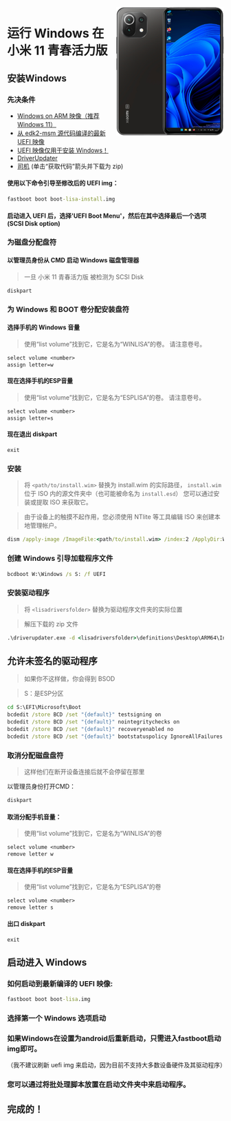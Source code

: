 <img align="right" src="https://github.com/ETCHDEV/Port-Windows-11-Xiaomi-11-Lite-NE/blob/main/lisa.png " width="250" alt="小米 11 青春活力版 上运行 Windows 11">


# 运行 Windows 在 小米 11 青春活力版

## 安装Windows

### 先决条件

- [Windows on ARM 映像（推荐 Windows 11）](https://uupdump.net/)
- [从 edk2-msm 源代码编译的最新 UEFI 映像](https://github.com/edk2-porting/edk2-msm)
- [UEFI 映像仅用于安装 Windows！](https://github.com/ETCHDEV/Port-Windows-11-Xiaomi-11-Lite-NE/releases/download/v0.0.1/boot-lisa-install.img)
- [DriverUpdater](https://github.com/WOA-Project/DriverUpdater/releases/latest)
- [司机](https://github.com/Icesito68/7xx-Drivers) (单击“获取代码”箭头并下载为 zip)

#### 使用以下命令引导至修改后的 UEFI img：
```cmd
fastboot boot boot-lisa-install.img
```
#### 启动进入 UEFI 后，选择'UEFI Boot Menu'，然后在其中选择最后一个选项 (SCSI Disk option)

### 为磁盘分配盘符
#### 以管理员身份从 CMD 启动 Windows 磁盘管理器
> 一旦 小米 11 青春活力版 被检测为 SCSI Disk

```cmd
diskpart
```

### 为 Windows 和 BOOT 卷分配安装盘符
#### 选择手机的 Windows 音量
> 使用“list volume”找到它，它是名为“WINLISA”的卷。 请注意卷号。
```diskpart
select volume <number>
assign letter=w
```
#### 现在选择手机的ESP音量
> 使用“list volume”找到它，它是名为“ESPLISA”的卷。 请注意卷号。
```diskpart
select volume <number>
assign letter=s
```
#### 现在退出 diskpart
```diskpart
exit
```

### 安装
> 将 `<path/to/install.wim>` 替换为 install.wim 的实际路径，
> `install.wim` 位于 ISO 内的源文件夹中（也可能被命名为 `install.esd`）
> 您可以通过安装或提取 ISO 来获取它。

> 由于设备上的触摸不起作用，您必须使用 NTlite 等工具编辑 ISO 来创建本地管理帐户。

```cmd
dism /apply-image /ImageFile:<path/to/install.wim> /index:2 /ApplyDir:W:\
```

### 创建 Windows 引导加载程序文件

```cmd
bcdboot W:\Windows /s S: /f UEFI
```

### 安装驱动程序

> 将 `<lisadriversfolder>` 替换为驱动程序文件夹的实际位置

>解压下载的 zip 文件
```cmd
.\driverupdater.exe -d <lisadriversfolder>\definitions\Desktop\ARM64\Internal\lisa.txt -r <lisadriversfolder> -p W:
```
  
## 允许未签名的驱动程序

> 如果你不这样做，你会得到 BSOD

> S：是ESP分区 
```cmd
cd S:\EFI\Microsoft\Boot
bcdedit /store BCD /set "{default}" testsigning on
bcdedit /store BCD /set "{default}" nointegritychecks on
bcdedit /store BCD /set "{default}" recoveryenabled no
bcdedit /store BCD /set "{default}" bootstatuspolicy IgnoreAllFailures
```

### 取消分配磁盘盘符
> 这样他们在断开设备连接后就不会停留在那里

以管理员身份打开CMD：
```cmd
diskpart
```

#### 取消分配手机音量：
> 使用“list volume”找到它，它是名为“WINLISA”的卷

```diskpart
select volume <number>
remove letter w
```

#### 现在选择手机的ESP音量
> 使用“list volume”找到它，它是名为“ESPLISA”的卷

```diskpart
select volume <number>
remove letter s
```

#### 出口 diskpart
```diskpart
exit
```

## 启动进入 Windows
### 如何启动到最新编译的 UEFI 映像:
```cmd
fastboot boot boot-lisa.img
```

### 选择第一个 Windows 选项启动

### 如果Windows在设置为android后重新启动，只需进入fastboot启动img即可。
（我不建议刷新 uefi img 来启动，因为目前不支持大多数设备硬件及其驱动程序）

### 您可以通过将批处理脚本放置在启动文件夹中来启动程序。

## 完成的！
